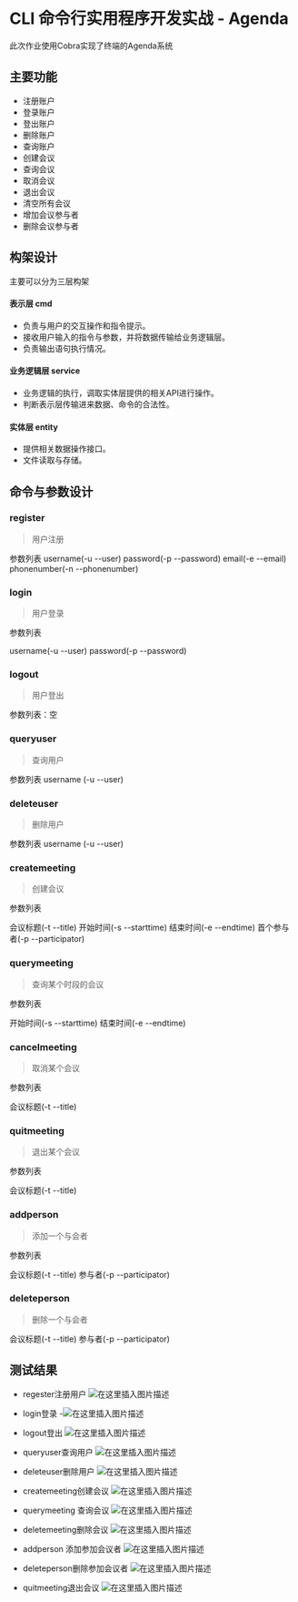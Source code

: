 # CLI 命令行实用程序开发实战 - Agenda

此次作业使用Cobra实现了终端的Agenda系统

## 主要功能
- 注册账户
- 登录账户
- 登出账户
- 删除账户
- 查询账户
- 创建会议
- 查询会议
- 取消会议
- 退出会议
- 清空所有会议
- 增加会议参与者
- 删除会议参与者

##  构架设计

主要可以分为三层构架
#### 表示层 cmd
- 负责与用户的交互操作和指令提示。
-  接收用户输入的指令与参数，并将数据传输给业务逻辑层。
 - 负责输出语句执行情况。
#### 业务逻辑层 service
- 业务逻辑的执行，调取实体层提供的相关API进行操作。
- 判断表示层传输进来数据、命令的合法性。
#### 实体层 entity
 -  提供相关数据操作接口。
 -  文件读取与存储。

## 命令与参数设计
### register

> 用户注册

参数列表
username(-u --user)
password(-p --password)
email(-e --email)
phonenumber(-n --phonenumber)

### login

> 用户登录

参数列表

username(-u --user)
password(-p --password)

###  logout
> 用户登出

参数列表：空


### queryuser
> 查询用户

参数列表
username (-u --user)

### deleteuser
> 删除用户

参数列表
username (-u --user)


### createmeeting
> 创建会议

参数列表

会议标题(-t --title)
开始时间(-s --starttime)
结束时间(-e --endtime)
首个参与者(-p --participator)

###  querymeeting
> 查询某个时段的会议

参数列表

开始时间(-s --starttime)
结束时间(-e --endtime)

###  cancelmeeting
> 取消某个会议

参数列表

会议标题(-t --title)

### quitmeeting
> 退出某个会议

参数列表

会议标题(-t --title)


### addperson
> 添加一个与会者

参数列表

会议标题(-t --title)
参与者(-p --participator)

### deleteperson
> 删除一个与会者

会议标题(-t --title)
参与者(-p --participator)


## 测试结果

 - regester注册用户
![在这里插入图片描述](https://img-blog.csdnimg.cn/20181104003343369.png)

- login登录
-![在这里插入图片描述](https://img-blog.csdnimg.cn/20181104003445979.png)
- logout登出
![在这里插入图片描述](https://img-blog.csdnimg.cn/20181104003634591.png)

- queryuser查询用户
![在这里插入图片描述](https://img-blog.csdnimg.cn/20181104003709962.png?x-oss-process=image/watermark,type_ZmFuZ3poZW5naGVpdGk,shadow_10,text_aHR0cHM6Ly9ibG9nLmNzZG4ubmV0L21pcmFjbGUzMw==,size_16,color_FFFFFF,t_70)


- deleteuser删除用户
![在这里插入图片描述](https://img-blog.csdnimg.cn/20181104003744662.png)

- createmeeting创建会议
![在这里插入图片描述](https://img-blog.csdnimg.cn/20181104003909942.png)


- querymeeting 查询会议
![在这里插入图片描述](https://img-blog.csdnimg.cn/20181104003932768.png)

- deletemeeting删除会议
![在这里插入图片描述](https://img-blog.csdnimg.cn/20181104004120415.png)

- addperson 添加参加会议者
![在这里插入图片描述](https://img-blog.csdnimg.cn/20181104004159465.png)


- deleteperson删除参加会议者
![在这里插入图片描述](https://img-blog.csdnimg.cn/20181104004222371.png)

- quitmeeting退出会议
![在这里插入图片描述](https://img-blog.csdnimg.cn/20181104004551831.png)

